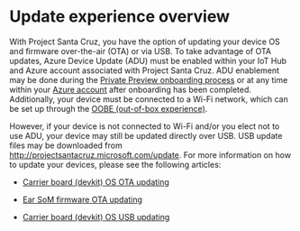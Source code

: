 # Update experience overview

With Project Santa Cruz, you have the option of updating your device OS and firmware over-the-air (OTA) or via USB. To take advantage of OTA updates, Azure Device Update (ADU) must be enabled within your IoT Hub and Azure account associated with Project Santa Cruz. ADU enablement may be done during the [Private Preview onboarding process](https://github.com/Azure/AI-at-Edge-Preview/blob/main/user_guides/getting_started/onboarding_july_2020.md) or at any time within your [Azure account](https://ms.portal.azure.com/#home) after onboarding has been completed. Additionally, your device must be connected to a Wi-Fi network, which can be set up through the [OOBE (out-of-box experience)](https://github.com/Azure/AI-at-Edge-Preview/blob/main/user_guides/getting_started/oobe_july_2020.md). 

However, if your device is not connected to Wi-Fi and/or you elect not to use ADU, your device may still be updated directly over USB. USB update files may be downloaded from http://projectsantacruz.microsoft.com/update. For more information on how to update your devices, please see the following articles:

- [Carrier board (devkit) OS OTA updating](https://github.com/Azure/AI-at-Edge-Preview/blob/main/user_guides/updates/ota_update_july_2020.md)

- [Ear SoM firmware OTA updating](https://github.com/Azure/AI-at-Edge-Preview/blob/main/user_guides/updates/ear_som_firmware_update_july_2020.md)

- [Carrier board (devkit) OS USB updating](https://github.com/Azure/AI-at-Edge-Preview/blob/main/user_guides/updates/usb_updating_july_2020.md)
